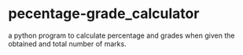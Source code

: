 # pecentage-grade_calculator
a python program to calculate percentage and grades when given the obtained and total number of marks.
